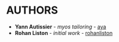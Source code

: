 # AUTHORS

* **Yann Autissier** - *myos tailoring* - [aya](https://github.com/aya)
* **Rohan Liston** - *initial work* - [rohanliston](https://github.com/rohanliston)

